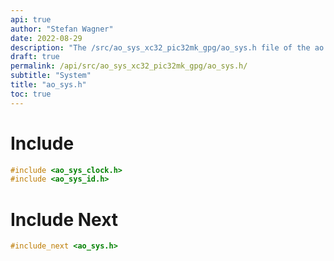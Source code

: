 ```yaml
---
api: true
author: "Stefan Wagner"
date: 2022-08-29
description: "The /src/ao_sys_xc32_pic32mk_gpg/ao_sys.h file of the ao real-time operating system."
draft: true
permalink: /api/src/ao_sys_xc32_pic32mk_gpg/ao_sys.h/
subtitle: "System"
title: "ao_sys.h"
toc: true
---
```


# Include

```c
#include <ao_sys_clock.h>
#include <ao_sys_id.h>
```

# Include Next

```c
#include_next <ao_sys.h>
```

